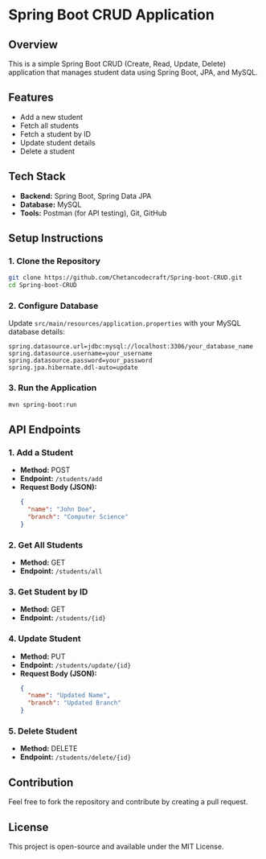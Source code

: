 # Spring Boot CRUD Application

## Overview
This is a simple Spring Boot CRUD (Create, Read, Update, Delete) application that manages student data using Spring Boot, JPA, and MySQL.

## Features
- Add a new student
- Fetch all students
- Fetch a student by ID
- Update student details
- Delete a student

## Tech Stack
- **Backend:** Spring Boot, Spring Data JPA
- **Database:** MySQL
- **Tools:** Postman (for API testing), Git, GitHub

## Setup Instructions
### 1. Clone the Repository
```bash
git clone https://github.com/Chetancodecraft/Spring-boot-CRUD.git
cd Spring-boot-CRUD
```

### 2. Configure Database
Update `src/main/resources/application.properties` with your MySQL database details:
```properties
spring.datasource.url=jdbc:mysql://localhost:3306/your_database_name
spring.datasource.username=your_username
spring.datasource.password=your_password
spring.jpa.hibernate.ddl-auto=update
```

### 3. Run the Application
```bash
mvn spring-boot:run
```

## API Endpoints
### 1. Add a Student
- **Method:** POST
- **Endpoint:** `/students/add`
- **Request Body (JSON):**
  ```json
  {
    "name": "John Doe",
    "branch": "Computer Science"
  }
  ```

### 2. Get All Students
- **Method:** GET
- **Endpoint:** `/students/all`

### 3. Get Student by ID
- **Method:** GET
- **Endpoint:** `/students/{id}`

### 4. Update Student
- **Method:** PUT
- **Endpoint:** `/students/update/{id}`
- **Request Body (JSON):**
  ```json
  {
    "name": "Updated Name",
    "branch": "Updated Branch"
  }
  ```

### 5. Delete Student
- **Method:** DELETE
- **Endpoint:** `/students/delete/{id}`

## Contribution
Feel free to fork the repository and contribute by creating a pull request.

## License
This project is open-source and available under the MIT License.


